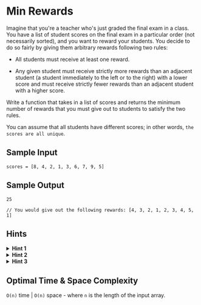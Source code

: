 # Min Rewards

Imagine that you're a teacher who's just graded the final exam in a class. You have a list of student scores on the final exam in a particular order (not necessarily sorted), and you want to reward your students. You decide to do so fairly by giving them arbitrary rewards following two rules:

- All students must receive at least one reward.

- Any given student must receive strictly more rewards than an adjacent student (a student immediately to the left or to the right) with a lower score and must receive strictly fewer rewards than an adjacent student with a higher score.

Write a function that takes in a list of scores and returns the minimum number of rewards that you must give out to students to satisfy the two rules.

You can assume that all students have different scores; in other words, `the scores are all unique`.

## Sample Input

```plaintext
scores = [8, 4, 2, 1, 3, 6, 7, 9, 5]
```

## Sample Output

```plaintext
25

// You would give out the following rewards: [4, 3, 2, 1, 2, 3, 4, 5, 1]
```

## Hints

<details>
<summary><b>Hint 1</b></summary>

You could try iterating through the input list of scores and incrementing the number of rewards you give to each student if they have a greater score than the previous student's score. However, if you reach a student with a smaller score than the previous student's score, you'll have to backtrack through the array to fix previous reward assignments. During this backtrack, is it correct to simply increment the reward of a student whose score is greater than the next student's score?

</details>

<details>
<summary><b>Hint 2</b></summary>

Notice that there are local mins and local maxes in the input list of scores: scores that are smaller than both scores next to them and scores that are greater than both scores next to them. Find the local mins, and try expanding away from them until you reach local maxes, assigning (and incrementing) rewards as you go.

</details>

<details>
<summary><b>Hint 3</b></summary>

Do you actually need to find the local mins mentioned in `Hint #2`? Can you simply do two sweeps of the input list of scores, one from left to right, and one from right to left?

</details>

## Optimal Time & Space Complexity

`O(n)` time | `O(n)` space - where `n` is the length of the input array.
